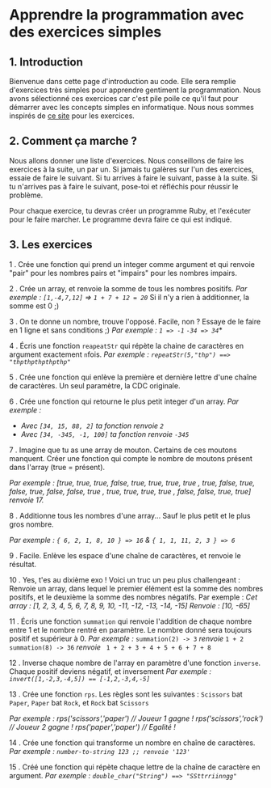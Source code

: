 Apprendre la programmation avec des exercices simples
==========

## 1. Introduction
Bienvenue dans cette page d'introduction au code. Elle sera remplie d'exercices très simples pour apprendre gentiment la programmation. Nous avons sélectionné ces exercices car c'est pile poile ce qu'il faut pour démarrer avec les concepts simples en informatique. Nous nous sommes inspirés de [ce site](https://adriann.github.io/programming_problems.html) pour les exercices.

## 2. Comment ça marche ?
Nous allons donner une liste d'exercices. Nous conseillons de faire les exercices à la suite, un par un. Si jamais tu galères sur l'un des exercices, essaie de faire le suivant. Si tu arrives à faire le suivant, passe à la suite. Si tu n'arrives pas à faire le suivant, pose-toi et réfléchis pour réussir le problème.


Pour chaque exercice, tu devras créer un programme Ruby, et l'exécuter pour le faire marcher. Le programme devra faire ce qui est indiqué.


## 3. Les exercices

1 . Crée une fonction qui prend un integer comme argument et qui renvoie "pair" pour les nombres pairs et "impairs" pour les nombres impairs.

2 . Crée un array, et renvoie la somme de tous les nombres positifs.
*Par exemple :  `[1,-4,7,12]` => `1 + 7 + 12 = 20`*
Si il n'y a rien à additionner, la somme est 0 ;)

3 . On te donne un nombre, trouve l'opposé. Facile, non ? Essaye de le faire en 1 ligne et sans conditions ;)
**Par exemple  :* `1 => -1` `-34 => 34`**
     
4 . Écris une fonction `reapeatStr` qui répète la chaine de caractères en argument exactement `n`fois.
*Par exemple :  `repeatStr(5,"thp") ==> "thpthpthpthpthp"`*

5 . Crée une fonction qui enlève la première et dernière lettre d'une chaîne de caractères. Un seul paramètre, la CDC originale.

6 . Crée une fonction qui retourne le plus petit integer d'un array. 
*Par exemple :* 
-  *Avec  `[34, 15, 88, 2]`  ta fonction renvoie  `2`*
-  *Avec  `[34, -345, -1, 100]`  ta fonction renvoie  `-345`*

7 . Imagine que tu as une array de mouton. Certains de ces moutons manquent. Créer une fonction qui compte le nombre de moutons présent dans l'array (true = présent).

*Par exemple : 
[true, true, true, false, true, true, true, true , true, false, true, false, true, false, false, true , true, true, true, true , false, false, true, true] renvoie 17.*

8 . Additionne tous les nombres d'une array... Sauf le plus petit et le plus gros nombre.

*Par exemple : `{ 6, 2, 1, 8, 10 } => 16`  & `{ 1, 1, 11, 2, 3 } => 6`*

9 . Facile. Enlève les espace d'une chaîne de caractères, et renvoie le résultat.

10 . Yes, t'es au dixième exo ! Voici un truc un peu plus challengeant : 
Renvoie un array, dans lequel le premier élément est la somme des nombres positifs, et le deuxième la somme des nombres négatifs.
Par exemple : 
*Cet array :  [1, 2, 3, 4, 5, 6, 7, 8, 9, 10, -11, -12, -13, -14, -15] 
Renvoie :  [10, -65]*

11 . Écris une fonction `summation` qui renvoie l'addition de chaque nombre entre 1 et le nombre rentré en paramètre. Le nombre donné sera toujours positif et supérieur à 0.
*Par exemple :* 
`summation(2) -> 3` 
*renvoie* `1 + 2`
 `summation(8) -> 36`
*renvoie*  ` 1 + 2 + 3 + 4 + 5 + 6 + 7 + 8`

12 . Inverse chaque nombre de l'array en paramètre d'une fonction `inverse`. Chaque positif deviens négatif, et inversement 
*Par exemple : `invert([1,-2,3,-4,5]) == [-1,2,-3,4,-5]`*

13 . Crée une fonction `rps`. Les règles sont les suivantes : `Scissors` bat `Paper`, `Paper` bat `Rock`, et `Rock` bat `Scissors`

*Par exemple : 
rps('scissors','paper') // Joueur 1 gagne ! rps('scissors','rock') // Joueur 2 gagne ! rps('paper','paper') // Egalité !*

14 . Crée une fonction qui transforme un nombre en chaîne de caractères.
*Par exemple : `number-to-string 123 ;; renvoie '123'`*


15 . Créé une fonction qui répète chaque lettre de la chaîne de caractère en argument.
*Par exemple : `double_char("String") ==> "SSttrriinngg" `*